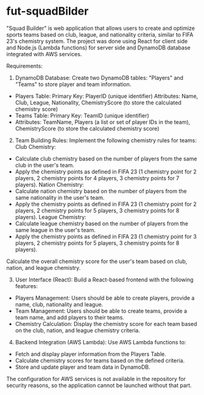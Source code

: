 # fut-squadBilder

"Squad Builder" is web application that allows users to create and optimize sports teams based on club, league, and nationality criteria, similar to FIFA 23's chemistry system. The project was done using React for client side and Node.js (Lambda functions) for server side and DynamoDB database integrated with AWS services.

Requirements:

1. DynamoDB Database:
   Create two DynamoDB tables: "Players" and "Teams" to store player and team information.

- Players Table:
  Primary Key: PlayerID (unique identifier)
  Attributes: Name, Club, League, Nationality, ChemistryScore (to store the calculated chemistry score)
- Teams Table:
  Primary Key: TeamID (unique identifier)
- Attributes: TeamName, Players (a list or set of player IDs in the team), ChemistryScore (to store the calculated chemistry score)

2. Team Building Rules:
   Implement the following chemistry rules for teams:
   Club Chemistry:

- Calculate club chemistry based on the number of players from the same club in the user's team.
- Apply the chemistry points as defined in FIFA 23 (1 chemistry point for 2 players, 2 chemistry points for 4 players, 3 chemistry points for 7 players).
  Nation Chemistry:
- Calculate nation chemistry based on the number of players from the same nationality in the user's team.
- Apply the chemistry points as defined in FIFA 23 (1 chemistry point for 2 players, 2 chemistry points for 5 players, 3 chemistry points for 8 players).
  League Chemistry:
- Calculate league chemistry based on the number of players from the same league in the user's team.
- Apply the chemistry points as defined in FIFA 23 (1 chemistry point for 3 players, 2 chemistry points for 5 players, 3 chemistry points for 8 players).

Calculate the overall chemistry score for the user's team based on club, nation, and league chemistry.

3. User Interface (React):
   Build a React-based frontend with the following features:

- Players Management: Users should be able to create players, provide a name, club, nationality and league.
- Team Management: Users should be able to create teams, provide a team name, and add players to their teams.
- Chemistry Calculation: Display the chemistry score for each team based on the club, nation, and league chemistry criteria.

4. Backend Integration (AWS Lambda):
   Use AWS Lambda functions to:

- Fetch and display player information from the Players Table.
- Calculate chemistry scores for teams based on the defined criteria.
- Store and update player and team data in DynamoDB.

The configuration for AWS services is not available in the repository for security reasons, so the application cannot be launched without that part.
